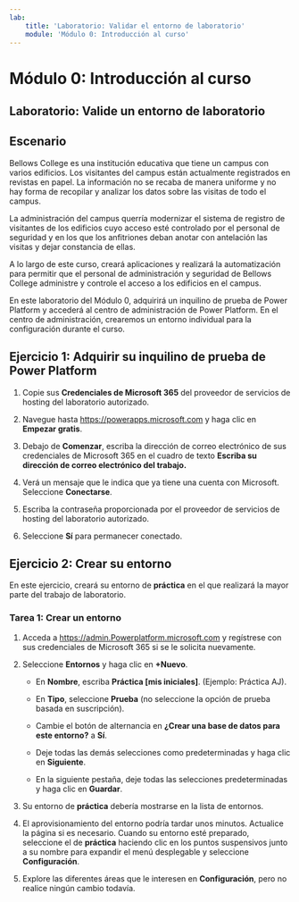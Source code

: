 ```yaml
---
lab:
    title: 'Laboratorio: Validar el entorno de laboratorio'
    module: 'Módulo 0: Introducción al curso'
---
```


Módulo 0: Introducción al curso
=================================

## Laboratorio: Valide un entorno de laboratorio

Escenario
--------

Bellows College es una institución educativa que tiene un campus con varios edificios. Los visitantes del campus están actualmente registrados en revistas en papel. La información no se recaba de manera uniforme y no hay forma de recopilar y analizar los datos sobre las visitas de todo el campus.

La administración del campus querría modernizar el sistema de registro de visitantes de los edificios cuyo acceso esté controlado por el personal de seguridad y en los que los anfitriones deban anotar con antelación las visitas y dejar constancia de ellas.

A lo largo de este curso, creará aplicaciones y realizará la automatización para permitir que el personal de administración y seguridad de Bellows College administre y controle el acceso a los edificios en el campus.

En este laboratorio del Módulo 0, adquirirá un inquilino de prueba de Power Platform y accederá al centro de administración de Power Platform. En el centro de administración, crearemos un entorno individual para la configuración durante el curso.

Ejercicio 1: Adquirir su inquilino de prueba de Power Platform 
------------------------------------------

1. Copie sus **Credenciales de Microsoft 365** del proveedor de servicios de hosting del laboratorio autorizado.

2. Navegue hasta <https://powerapps.microsoft.com> y haga clic en **Empezar gratis**.

3. Debajo de **Comenzar**, escriba la dirección de correo electrónico de sus credenciales de Microsoft 365 en el cuadro de texto **Escriba su dirección de correo electrónico del trabajo.**

4. Verá un mensaje que le indica que ya tiene una cuenta con Microsoft. Seleccione **Conectarse**.

5. Escriba la contraseña proporcionada por el proveedor de servicios de hosting del laboratorio autorizado. 

6. Seleccione **Sí** para permanecer conectado.


Ejercicio 2: Crear su entorno 
------------------------------------------

En este ejercicio, creará su entorno de **práctica** en el que realizará la mayor parte del trabajo de laboratorio.

### Tarea 1: Crear un entorno

1.  Acceda a <https://admin.Powerplatform.microsoft.com> y regístrese con sus credenciales de Microsoft 365 si se le solicita nuevamente.

2. Seleccione **Entornos** y haga clic en **+Nuevo**.

    - En **Nombre**, escriba **Práctica [mis iniciales]**. (Ejemplo: Práctica AJ).
    
    - En **Tipo**, seleccione **Prueba** (no seleccione la opción de prueba basada en suscripción).
    
    - Cambie el botón de alternancia en **¿Crear una base de datos para este entorno?** a **Sí**.
    
    - Deje todas las demás selecciones como predeterminadas y haga clic en **Siguiente**.
    
    - En la siguiente pestaña, deje todas las selecciones predeterminadas y haga clic en **Guardar**.

3. Su entorno de **práctica** debería mostrarse en la lista de entornos. 

4. El aprovisionamiento del entorno podría tardar unos minutos. Actualice la página si es necesario. Cuando su entorno esté preparado, seleccione el de **práctica** haciendo clic en los puntos suspensivos junto a su nombre para expandir el menú desplegable y seleccione **Configuración**. 

5.  Explore las diferentes áreas que le interesen en **Configuración**, pero no realice ningún cambio todavía. 
